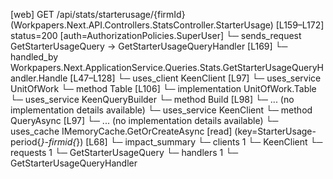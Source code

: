 [web] GET /api/stats/starterusage/{firmId}  (Workpapers.Next.API.Controllers.StatsController.StarterUsage)  [L159–L172] status=200 [auth=AuthorizationPolicies.SuperUser]
  └─ sends_request GetStarterUsageQuery -> GetStarterUsageQueryHandler [L169]
    └─ handled_by Workpapers.Next.ApplicationService.Queries.Stats.GetStarterUsageQueryHandler.Handle [L47–L128]
      └─ uses_client KeenClient [L97]
      └─ uses_service UnitOfWork
        └─ method Table [L106]
          └─ implementation UnitOfWork.Table
      └─ uses_service KeenQueryBuilder
        └─ method Build [L98]
          └─ ... (no implementation details available)
      └─ uses_service KeenClient
        └─ method QueryAsync [L97]
          └─ ... (no implementation details available)
      └─ uses_cache IMemoryCache.GetOrCreateAsync [read] (key=StarterUsage-period{*}-firmid{*}) [L68]
  └─ impact_summary
    └─ clients 1
      └─ KeenClient
    └─ requests 1
      └─ GetStarterUsageQuery
    └─ handlers 1
      └─ GetStarterUsageQueryHandler

